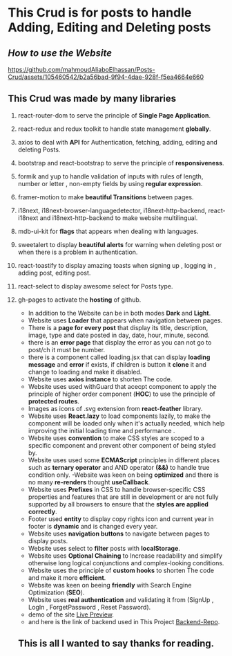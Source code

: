 
# This Crud is for posts to handle Adding, Editing and Deleting posts

## _______________________________________How to use the Website_______________________________________


https://github.com/mahmoudAliaboElhassan/Posts-Crud/assets/105460542/b2a56bad-9f94-4dae-928f-f5ea4664e660


## This Crud was made by many **libraries**
1. react-router-dom to serve the principle of **Single Page Application**.
2. react-redux and redux toolkit to handle state management **globally**.
3. axios to deal with **API** for Authentication, fetching, adding, editing and deleting Posts.
4. bootstrap and react-bootstrap to serve the principle of **responsiveness**.
5. formik and yup to handle validation of inputs with rules of length, number or letter , non-empty fields by using **regular expression**.
6. framer-motion to make **beautiful Transitions** between pages.
7. i18next, i18next-browser-languagedetector, i18next-http-backend, react-i18next and i18next-http-backend to make website multilingual.
8. mdb-ui-kit for **flags** that appears when dealing with languages.
9. sweetalert to display **beautiful alerts** for warning when deleting post or when there is a problem in authentication.
10. react-toastify to display amazing toasts when signing up , logging in , adding post, editing post.
11. react-select to display awesome select for Posts type.
12. gh-pages to activate the **hosting** of github.

      - In addition to the Website can be in both modes **Dark** and **Light**.
      - Website uses **Loader** that appears when navigation between pages.
      - There is a **page for every post** that display its title, description, image, type and date posted in day, date, hour, minute, second.
      - there is an **error page** that display the error as you can not go to post/ch it must be number.
      - there is a component called loading.jsx that can display **loading message** 
      and **error** if exists, if children is button it **clone** it and change to loading and make it disabled.
      - Website uses **axios instance** to shorten The code.
      - Website uses used withGuard that acecpt component to apply the principle of higher order component (**HOC**) to use the principle of **protected routes**.
      - Images as icons of .svg extension from **react-feather** library.
      - Website uses **React.lazy** to load components lazily, to make the component will be loaded only when it's actually needed, 
      which help improving the initial loading time and performance .
      - Website uses **convention** to make CSS styles are scoped to a specific component and prevent other component of being styled by.
      - Website uses used some **ECMAScript** principles
       in different places such as **ternary operator** and AND operator **(&&)**  to handle true condition only.
      -Website was keen on being **optimized** and there is no many **re-renders** thought **useCallback**.
      -  Website uses **Prefixes** in CSS  to handle browser-specific CSS properties and features that are still in development or are not fully supported by all browsers to ensure that the **styles are applied correctly**.
      - Footer  used **entity** to display copy rights icon and current year in footer is **dynamic** and is changed every year.
      - Website uses **navigation buttons** to navigate between pages to display posts.
      - Website uses select to **filter** posts with **localStorage**.
      - Website uses **Optional Chaining** to Increase readability and simplify otherwise long logical conjunctions and complex-looking conditions.
      - Website  uses the principle of **custom hooks** to shorten The code and make it more **efficient**.
      - Website was keen on beeing **friendly** with Search Engine Optimization (**SEO**).
      - Website uses **real authentication** and validating it from (SignUp , LogIn , ForgetPassword , Reset Password).
      - demo of the site [Live Preview](https://posts-crud-three.vercel.app/).
      - and here is the link of backend used in This Project [Backend-Repo](https://github.com/mohamedAbdelaleem/Notes).
    ## This is all I wanted to say thanks for reading.
